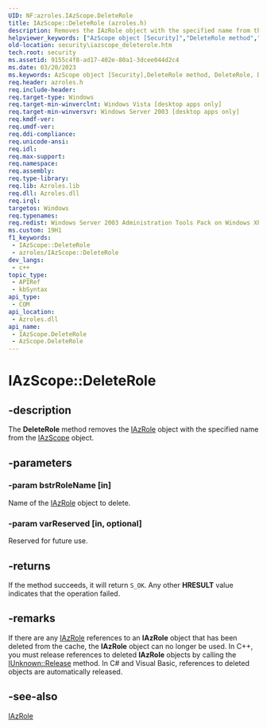 ```yaml
---
UID: NF:azroles.IAzScope.DeleteRole
title: IAzScope::DeleteRole (azroles.h)
description: Removes the IAzRole object with the specified name from the IAzScope object.
helpviewer_keywords: ["AzScope object [Security]","DeleteRole method","DeleteRole","DeleteRole method [Security]","DeleteRole method [Security]","AzScope object","DeleteRole method [Security]","IAzScope interface","IAzScope interface [Security]","DeleteRole method","IAzScope.DeleteRole","IAzScope::DeleteRole","azroles/IAzScope::DeleteRole","security.iazscope_deleterole"]
old-location: security\iazscope_deleterole.htm
tech.root: security
ms.assetid: 9155c4f8-ad17-402e-80a1-3dcee044d2c4
ms.date: 03/20/2023
ms.keywords: AzScope object [Security],DeleteRole method, DeleteRole, DeleteRole method [Security], DeleteRole method [Security],AzScope object, DeleteRole method [Security],IAzScope interface, IAzScope interface [Security],DeleteRole method, IAzScope.DeleteRole, IAzScope::DeleteRole, azroles/IAzScope::DeleteRole, security.iazscope_deleterole
req.header: azroles.h
req.include-header: 
req.target-type: Windows
req.target-min-winverclnt: Windows Vista [desktop apps only]
req.target-min-winversvr: Windows Server 2003 [desktop apps only]
req.kmdf-ver: 
req.umdf-ver: 
req.ddi-compliance: 
req.unicode-ansi: 
req.idl: 
req.max-support: 
req.namespace: 
req.assembly: 
req.type-library: 
req.lib: Azroles.lib
req.dll: Azroles.dll
req.irql: 
targetos: Windows
req.typenames: 
req.redist: Windows Server 2003 Administration Tools Pack on Windows XP
ms.custom: 19H1
f1_keywords:
 - IAzScope::DeleteRole
 - azroles/IAzScope::DeleteRole
dev_langs:
 - c++
topic_type:
 - APIRef
 - kbSyntax
api_type:
 - COM
api_location:
 - Azroles.dll
api_name:
 - IAzScope.DeleteRole
 - AzScope.DeleteRole
---
```


# IAzScope::DeleteRole

## -description

The **DeleteRole** method removes the [IAzRole](nn-azroles-iazrole.md) object with the specified name from the [IAzScope](nn-azroles-iazscope.md) object.

## -parameters

### -param bstrRoleName [in]

Name of the [IAzRole](nn-azroles-iazrole.md) object to delete.

### -param varReserved [in, optional]

Reserved for future use.

## -returns

If the method succeeds, it will return `S_OK`. Any other **HRESULT** value indicates that the operation failed.

## -remarks

If there are any [IAzRole](nn-azroles-iazrole.md) references to an **IAzRole** object that has been deleted from the cache, the **IAzRole** object can no longer be used. In C++, you must release references to deleted **IAzRole** objects by calling the [IUnknown::Release](/windows/win32/api/unknwn/nf-unknwn-iunknown-release) method. In C# and Visual Basic, references to deleted objects are automatically released.

## -see-also

[IAzRole](nn-azroles-iazrole.md)
